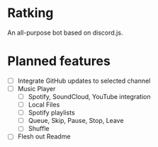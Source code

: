 # Ratking
 An all-purpose bot based on discord.js.

# Planned features
- [ ] Integrate GitHub updates to selected channel
- [ ] Music Player
    - [ ] Spotify, SoundCloud, YouTube integration
    - [ ] Local Files
    - [ ] Spotify playlists
    - [ ] Queue, Skip, Pause, Stop, Leave
    - [ ] Shuffle
- [ ] Flesh out Readme